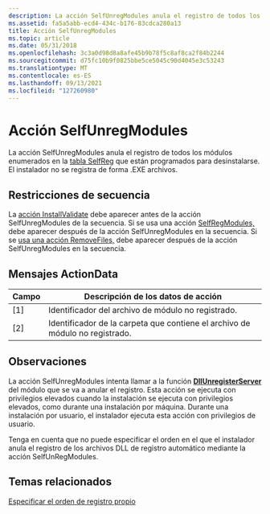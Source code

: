 ```yaml
---
description: La acción SelfUnregModules anula el registro de todos los módulos enumerados en la tabla SelfReg que están programados para desinstalarse. El instalador no se registra de forma .EXE archivos.
ms.assetid: fa5a5abb-ecd4-434c-b176-83cdca280a13
title: Acción SelfUnregModules
ms.topic: article
ms.date: 05/31/2018
ms.openlocfilehash: 3c3a0d98d8a8afe45b9b78f5c8af8ca2f84b2244
ms.sourcegitcommit: d75fc10b9f0825bbe5ce5045c90d4045e3c53243
ms.translationtype: MT
ms.contentlocale: es-ES
ms.lasthandoff: 09/13/2021
ms.locfileid: "127260980"
---
```

# <a name="selfunregmodules-action"></a>Acción SelfUnregModules

La acción SelfUnregModules anula el registro de todos los módulos enumerados en la [tabla SelfReg](selfreg-table.md) que están programados para desinstalarse. El instalador no se registra de forma .EXE archivos.

## <a name="sequence-restrictions"></a>Restricciones de secuencia

La [acción InstallValidate](installvalidate-action.md) debe aparecer antes de la acción SelfUnregModules de la secuencia. Si se usa una acción [SelfRegModules,](selfregmodules-action.md) debe aparecer después de la acción SelfUnregModules en la secuencia. Si se [usa una acción RemoveFiles,](removefiles-action.md) debe aparecer después de la acción SelfUnregModules en la secuencia.

## <a name="actiondata-messages"></a>Mensajes ActionData



| Campo | Descripción de los datos de acción                             |
|-------|--------------------------------------------------------|
| \[1\] | Identificador del archivo de módulo no registrado.                |
| \[2\] | Identificador de la carpeta que contiene el archivo de módulo no registrado. |



 

## <a name="remarks"></a>Observaciones

La acción SelfUnregModules intenta llamar a la función [**DllUnregisterServer**](/windows/win32/api/olectl/nf-olectl-dllunregisterserver) del módulo que se va a anular el registro. Esta acción se ejecuta con privilegios elevados cuando la instalación se ejecuta con privilegios elevados, como durante una instalación por máquina. Durante una instalación por usuario, el instalador ejecuta esta acción con privilegios de usuario.

Tenga en cuenta que no puede especificar el orden en el que el instalador anula el registro de los archivos DLL de registro automático mediante la acción SelfUnRegModules.

## <a name="related-topics"></a>Temas relacionados

<dl> <dt>

[Especificar el orden de registro propio](specifying-the-order-of-self-registration.md)
</dt> </dl>

 

 
